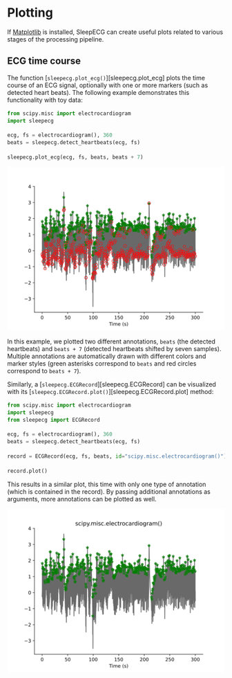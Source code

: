 # Plotting
If [Matplotlib](https://matplotlib.org/) is installed, SleepECG can create useful plots related to various stages of the processing pipeline.

## ECG time course
The function [`sleepecg.plot_ecg()`][sleepecg.plot_ecg] plots the time course of an ECG signal, optionally with one or more markers (such as detected heart beats). The following example demonstrates this functionality with toy data:

```python
from scipy.misc import electrocardiogram
import sleepecg

ecg, fs = electrocardiogram(), 360
beats = sleepecg.detect_heartbeats(ecg, fs)

sleepecg.plot_ecg(ecg, fs, beats, beats + 7)
```

![ECG time course with beat annotations](./img/plot_ecg.svg)

In this example, we plotted two different annotations, `beats` (the detected heartbeats) and `beats + 7` (detected heartbeats shifted by seven samples). Multiple annotations are automatically drawn with different colors and marker styles (green asterisks correspond to `beats` and red circles correspond to `beats + 7`).

Similarly, a [`sleepecg.ECGRecord`][sleepecg.ECGRecord] can be visualized with its [`sleepecg.ECGRecord.plot()`][sleepecg.ECGRecord.plot] method:

```python
from scipy.misc import electrocardiogram
import sleepecg
from sleepecg import ECGRecord

ecg, fs = electrocardiogram(), 360
beats = sleepecg.detect_heartbeats(ecg, fs)

record = ECGRecord(ecg, fs, beats, id="scipy.misc.electrocardiogram()")

record.plot()
```

This results in a similar plot, this time with only one type of annotation (which is contained in the record). By passing additional annotations as arguments, more annotations can be plotted as well.

![ECG record visualization](./img/ecgrecord_plot.svg)

